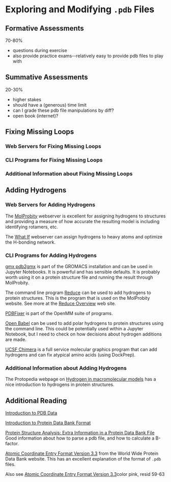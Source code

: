 # Exploring and Modifying `.pdb` Files

## Formative Assessments

70-80%

- questions during exercise
- also provide practice exams--relatively easy to provide pdb files to play with

## Summative Assessments

20-30%

- higher stakes
- should have a (generous) time limit
- can I grade these pdb file manipulations by diff?
- open book (internet)?

## Fixing Missing Loops

### Web Servers for Fixing Missing Loops

### CLI Programs for Fixing Missing Loops

### Additional Information about Fixing Missing Loops

## Adding Hydrogens

### Web Servers for Adding Hydrogens

The [MolProbity](http://molprobity.biochem.duke.edu/) webserver is excellent for assigning hydrogens to structures and providing a measure of how accurate the resulting model is including identifying rotamers, etc.

The [What If](https://swift.cmbi.umcn.nl/servers/html/index.html) webserver can assign hydrogens to heavy atoms and optimize the H-bonding network.

### CLI Programs for Adding Hydrogens

[gmx pdb2gmx](https://manual.gromacs.org/documentation/current/onlinehelp/gmx-pdb2gmx.html) is part of the GROMACS installation and can be used in Jupyter Notebooks. It is powerful and has sensible defaults. It is probably worth using it on a protein structure file and running the result through MolProbity.

The command line program [Reduce](https://github.com/rlabduke/reduce) can be used to add hydrogens to protein structures. This is the program that is used on the MolProbity website. See more at the [Reduce Overview](http://molprobity.biochem.duke.edu/help/reduce_guide/reduce_guide.html) web site.

[PDBFixer](https://github.com/openmm/pdbfixer) is part of the OpenMM suite of programs.

[Open Babel](http://openbabel.org/wiki/Main_Page) can be used to add polar hydrogens to protein structures using the command line. This could be potentially used within a Jupyter Notebook, but I need to check on how decisions about hydrogen additions are made.

[UCSF Chimera](https://www.cgl.ucsf.edu/chimera/) is a full service molecular graphics program that can add hydrogens and can fix atypical amino acids (using DockPrep).

### Additional Information about Adding Hydrogens

The Protopedia webpage on [Hydrogen in macromolecular models](https://proteopedia.org/wiki/index.php/Hydrogen_in_macromolecular_models) has a nice introduction to hydrogens in protein structures.

## Additional Reading

[Introduction to PDB Data](https://pdb101.rcsb.org/learn/guide-to-understanding-pdb-data/introduction)

[Introduction to Protein Data Bank Format](https://www.cgl.ucsf.edu/chimera/docs/UsersGuide/tutorials/pdbintro.html)

[Protein Structure Analysis: Extra Information in a Protein Data Bank File](https://bitesizebio.com/61389/protein-data-bank-files/) Good information about how to parse a pdb file, and how to calculate a B-factor.

[Atomic Coordinate Entry Format Version 3.3](https://www.wwpdb.org/documentation/file-format-content/format33/sect9.html) from the World Wide Protein Data Bank website. This has an excellent explanation of the format of `.pdb` files.

Also see [Atomic Coordinate Entry Format Version 3.3](https://www.wwpdb.org/documentation/file-format-content/format33/v3.3.html)color pink, resid 59-63
